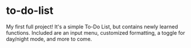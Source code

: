 # to-do-list

My first full project! It's a simple To-Do List, but contains newly learned functions. Included are an input menu, customized formatting, a toggle for day/night mode, and more to come.
